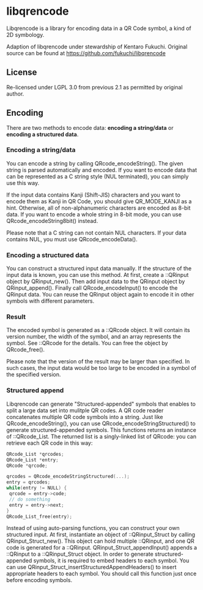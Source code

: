 # libqrencode

Libqrencode is a library for encoding data in a QR Code symbol, a kind of 2D
symbology.

Adaption of libqrencode under stewardship of Kentaro Fukuchi. Original source can
be found at https://github.com/fukuchi/libqrencode

## License

Re-licensed under LGPL 3.0 from previous 2.1 as permitted by original author.

## Encoding

There are two methods to encode data: <b>encoding a string/data</b> or
<b>encoding a structured data</b>.

### Encoding a string/data
You can encode a string by calling QRcode_encodeString().
The given string is parsed automatically and encoded. If you want to encode
data that can be represented as a C string style (NUL terminated), you can
simply use this way.

If the input data contains Kanji (Shift-JIS) characters and you want to
encode them as Kanji in QR Code, you should give QR_MODE_KANJI as a hint.
Otherwise, all of non-alphanumeric characters are encoded as 8-bit data.
If you want to encode a whole string in 8-bit mode, you can use
QRcode_encodeString8bit() instead.

Please note that a C string can not contain NUL characters. If your data
contains NUL, you must use QRcode_encodeData().

### Encoding a structured data
You can construct a structured input data manually. If the structure of the
input data is known, you can use this method.
At first, create a ::QRinput object by QRinput_new(). Then add input data
to the QRinput object by QRinput_append(). Finally call QRcode_encodeInput()
to encode the QRinput data.
You can reuse the QRinput object again to encode it in other symbols with
different parameters.

### Result
The encoded symbol is generated as a ::QRcode object. It will contain its
version number, the width of the symbol, and an array represents the symbol.
See ::QRcode for the details. You can free the object by QRcode_free().

Please note that the version of the result may be larger than specified.
In such cases, the input data would be too large to be encoded in a
symbol of the specified version.

### Structured append
Libqrencode can generate "Structured-appended" symbols that enables to split
a large data set into mulitple QR codes. A QR code reader concatenates
multiple QR code symbols into a string.
Just like QRcode_encodeString(), you can use QRcode_encodeStringStructured()
to generate structured-appended symbols. This functions returns an instance
of ::QRcode_List. The returned list is a singly-linked list of QRcode: you
can retrieve each QR code in this way:

```c
QRcode_List *qrcodes;
QRcode_List *entry;
QRcode *qrcode;

qrcodes = QRcode_encodeStringStructured(...);
entry = qrcodes;
while(entry != NULL) {
 qrcode = entry->code;
 // do something
 entry = entry->next;
}
QRcode_List_free(entry);
```

Instead of using auto-parsing functions, you can construct your own
structured input. At first, instantiate an object of ::QRinput_Struct
by calling QRinput_Struct_new(). This object can hold multiple ::QRinput,
and one QR code is generated for a ::QRinput.
QRinput_Struct_appendInput() appends a ::QRinput to a ::QRinput_Struct
object. In order to generate structured-appended symbols, it is required to
embed headers to each symbol. You can use
QRinput_Struct_insertStructuredAppendHeaders() to insert appropriate
headers to each symbol. You should call this function just once before
encoding symbols.
